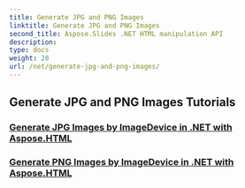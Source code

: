 ```yaml
---
title: Generate JPG and PNG Images
linktitle: Generate JPG and PNG Images
second_title: Aspose.Slides .NET HTML manipulation API
description: 
type: docs
weight: 28
url: /net/generate-jpg-and-png-images/
---
```


## Generate JPG and PNG Images Tutorials
### [Generate JPG Images by ImageDevice in .NET with Aspose.HTML](./generate-jpg-images-by-imagedevice-dotnet-aspose-html/)
### [Generate PNG Images by ImageDevice in .NET with Aspose.HTML](./generate-png-images-by-imagedevice-dotnet-aspose-html/)